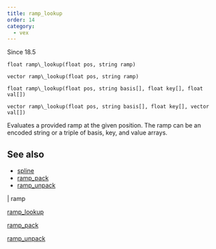 ```yaml
---
title: ramp_lookup
order: 14
category:
  - vex
---
```




Since 18.5

`float ramp\_lookup(float pos, string ramp)`

`vector ramp\_lookup(float pos, string ramp)`

`float ramp\_lookup(float pos, string basis[], float key[], float val[])`

`vector ramp\_lookup(float pos, string basis[], float key[], vector val[])`

Evaluates a provided ramp at the given position. The ramp can be an encoded string or a triple of basis, key, and value arrays.



## See also

- [spline](spline.html)
- [ramp_pack](ramp_pack.html)
- [ramp_unpack](ramp_unpack.html)

|
ramp

[ramp_lookup](ramp_lookup.html)

[ramp_pack](ramp_pack.html)

[ramp_unpack](ramp_unpack.html)
